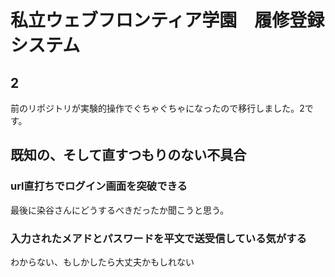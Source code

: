 # 私立ウェブフロンティア学園　履修登録システム

## 2
前のリポジトリが実験的操作でぐちゃぐちゃになったので移行しました。2です。

## 既知の、そして直すつもりのない不具合

### url直打ちでログイン画面を突破できる
最後に染谷さんにどうするべきだったか聞こうと思う。

### 入力されたメアドとパスワードを平文で送受信している気がする
わからない、もしかしたら大丈夫かもしれない